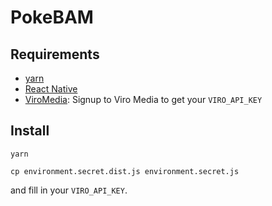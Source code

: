 PokeBAM
================

## Requirements
* [yarn](https://yarnpkg.com/en/)
* [React Native](https://facebook.github.io/react-native/)
* [ViroMedia](https://docs.viromedia.com/docs/quick-start): Signup to Viro Media to get your `VIRO_API_KEY`

## Install

```
yarn
```

```
cp environment.secret.dist.js environment.secret.js
```

and fill in your `VIRO_API_KEY`.